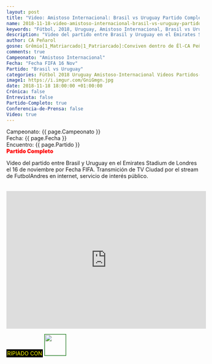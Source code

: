 ```yaml
---
layout: post
title: "Video: Amistoso Internacional: Brasil vs Uruguay Partido Completo"
name: 2018-11-18-video-amistoso-internacional-brasil-vs-uruguay-partido-completo.markdown
keywords: "Fútbol, 2018, Uruguay, Amistoso Internacional, Brasil vs Uruguay, Partido Completo, video, youtube"
description: "Video del partido entre Brasil y Uruguay en el Emirates Stadium de Londres el 16 de noviembre por Fecha FIFA. Transmición de TV Ciudad por el stream de FutbolAndres en internet, servicio de interés público."
author: CA Peñarol
gosne: Grêmio[1_Matriarcado|1_Patriarcado]:Conviven dentro de Êl-CA Peñarol
comments: true
Campeonato: "Amistoso Internacional"
Fecha: "Fecha FIFA 16 Nov"
Partido: "Brasil vs Uruguay"
categories: Fútbol 2018 Uruguay Amistoso-Internacional Videos Partidos-Completos
image1: https://i.imgur.com/GniGmgn.jpg
date: 2018-11-18 18:00:00 +01:00:00
Crónica: false
Entrevista: false
Partido-Completo: true
Conferencia-de-Prensa: false
Video: true
---
```


Campeonato: <span>{{ page.Campeonato }}</span><br>
Fecha: <span>{{ page.Fecha }}</span><br>
Encuentro: <span>{{ page.Partido }}</span><br>
<span style="color:red;font-weight:900">Partido Completo</span>

Video del partido entre Brasil y Uruguay en el Emirates Stadium de Londres el 16 de noviembre por Fecha FIFA. Transmición de TV Ciudad por el stream de FutbolAndres en internet, servicio de interés público.

<br>

<iframe width="521" height="360" src="https://www.youtube.com/embed/VGsNqKZ5lQM" frameborder="0" allow="accelerometer; autoplay; encrypted-media; gyroscope; picture-in-picture" allowfullscreen></iframe>

<br>

<span style="color:yellow;background:black;padding:2px;">RIPIADO CON</span> <a href="http://ffmpeg.org"><img src="{{ site.url }}/images/ffmpeg.png" width="55" style="border:1px solid green;"></a>
